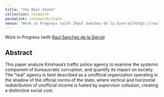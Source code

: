 ```yaml
---
title: "The Real State"
collection: research
permalink: /research/state
venue: "Work in Progress (with [Raul Sanchez de la Sierra](https://raulsanchezdelasierra.com/))"
---
```


Work in Progress (with [Raul Sanchez de la Sierra](https://raulsanchezdelasierra.com/))

Abstract
------
This paper analyze Kinshasa’s traffic police agency to examine the systemic component of bureaucratic corruption, and quantify its impact on society. The “real” agency is best described as a unofficial organization operating in the shadow of the official norms of the state, where vertical and horizontal redistribution of unofficial income is fueled by supervisor collusion, creating a distinctive social cost.
